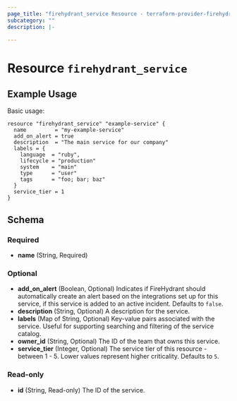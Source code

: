 ```yaml
---
page_title: "firehydrant_service Resource - terraform-provider-firehydrant"
subcategory: ""
description: |-

---
```


# Resource `firehydrant_service`

## Example Usage

Basic usage:

```hcl
resource "firehydrant_service" "example-service" {
  name         = "my-example-service"
  add_on_alert = true
  description  = "The main service for our company"
  labels = {
    language  = "ruby",
    lifecycle = "production"
    system    = "main"
    type      = "user"
    tags      = "foo; bar; baz"
  }
  service_tier = 1
}
```

## Schema

### Required

- **name** (String, Required)

### Optional

- **add_on_alert** (Boolean, Optional) Indicates if FireHydrant should automatically create 
   an alert based on the integrations set up for this service, if this service is added to an 
   active incident. Defaults to `false`.
- **description** (String, Optional) A description for the service.
- **labels** (Map of String, Optional) Key-value pairs associated with the service. Useful for 
   supporting searching and filtering of the service catalog.
- **owner_id** (String, Optional) The ID of the team that owns this service.
- **service_tier** (Integer, Optional) The service tier of this resource - between 1 - 5. 
   Lower values represent higher criticality. Defaults to `5`.

### Read-only

- **id** (String, Read-only) The ID of the service.
